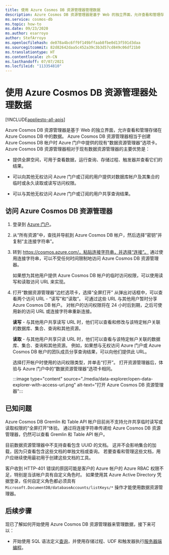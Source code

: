 ```yaml
---
title: 使用 Azure Cosmos DB 资源管理器管理数据
description: Azure Cosmos DB 资源管理器是基于 Web 的独立界面，允许查看和管理存储在 Azure Cosmos DB 中的数据。
ms.service: cosmos-db
ms.topic: how-to
ms.date: 09/23/2020
ms.author: esarroyo
author: StefArroyo
ms.openlocfilehash: de078a4bc6ff9f149bffaab8fbe0d13f591d3daa
ms.sourcegitcommit: 82d82642daa5c452a39c3b3d57cd849c06df21b0
ms.translationtype: HT
ms.contentlocale: zh-CN
ms.lasthandoff: 07/07/2021
ms.locfileid: "113354810"
---
```

# <a name="work-with-data-using-azure-cosmos-db-explorer"></a>使用 Azure Cosmos DB 资源管理器处理数据 
[!INCLUDE[appliesto-all-apis](includes/appliesto-all-apis.md)]

Azure Cosmos DB 资源管理器是基于 Web 的独立界面，允许查看和管理存储在 Azure Cosmos DB 中的数据。 Azure Cosmos DB 资源管理器相当于创建 Azure Cosmos DB 帐户时 Azure 门户中提供的现有“数据资源管理器”选项卡。 Azure Cosmos DB 资源管理器相对于现有数据资源管理器的主要优势是：

* 提供全屏空间，可用于查看数据，运行查询、存储过程、触发器并查看它们的结果。  

* 可以向其他无权访问 Azure 门户或订阅的用户提供对数据库帐户及其集合的临时或永久读取或读写访问权限。  

* 可以与其他无权访问 Azure 门户或订阅的用户共享查询结果。  

## <a name="access-azure-cosmos-db-explorer"></a>访问 Azure Cosmos DB 资源管理器

1. 登录到 [Azure 门户](https://portal.azure.com/)。 

2. 从“所有资源”中，查找并导航到 Azure Cosmos DB 帐户，然后选择“密钥”并复制“主连接字符串”。  

3. 转到 https://cosmos.azure.com/，粘贴连接字符串，并选择“连接”。 通过使用连接字符串，可以不受任何时间限制地访问 Azure Cosmos DB 资源管理器。  

   如果想为其他用户提供 Azure Cosmos DB 帐户的临时访问权限，可以使用读写和读取访问 URL 来实现。 

4. 打开“数据资源管理器”边栏选项卡，选择“全屏打开” 从弹出对话框中，可以查看两个访问 URL - “读写”和“读取”。 可通过这些 URL 与其他用户暂时分享 Azure Cosmos DB 帐户。 对帐户的访问权限将在 24 小时后到期，之后可使用新的访问 URL 或连接字符串重新连接。 

   **读写** - 与其他用户共享读写 URL 时，他们可以查看和修改与该特定帐户关联的数据库、集合、查询和其他资源。

   **读取** - 与其他用户共享只读 URL 时，他们可以查看与该特定帐户关联的数据库、集合、查询和其他资源。 例如，如果想与无权访问 Azure 门户或 Azure Cosmos DB 帐户的团队成员分享查询结果，可以向他们提供此 URL。

   选择打开帐户时使用的访问权限类型，并单击“打开”。 打开资源管理器后，体验与 Azure 门户中的“数据资源管理器”选项卡相同。

   :::image type="content" source="./media/data-explorer/open-data-explorer-with-access-url.png" alt-text="打开 Azure Cosmos DB 资源管理器":::

## <a name="known-issues"></a>已知问题

Azure Cosmos DB Gremlin 和 Table API 帐户目前尚不支持允许共享临时读写或读取权限的“全屏打开”体验。 通过将连接字符串传递给 Azure Cosmos DB 资源管理器，仍然可以查看 Gremlin 和 Table API 帐户。 

目前数据资源管理器中不支持查看包含 UUID 的文档。 这并不会影响集合的加载，因为只查看包含这些文档的单独文档或查询。 若要查看和管理这些文档，用户应继续使用最初用于创建这些文档的工具。

客户收到 HTTP-401 错误的原因可能是客户的 Azure 帐户的 Azure RBAC 权限不足，特别是当该帐户具有自定义角色时。 如果使用其 Azure Active Directory 凭据登录，任何自定义角色都必须具有 `Microsoft.DocumentDB/databaseAccounts/listKeys/*` 操作才能使用数据资源管理器。

## <a name="next-steps"></a>后续步骤

现已了解如何开始使用 Azure Cosmos DB 资源管理器来管理数据，接下来可以：

* 开始使用 SQL 语法定义[查询](./sql-query-getting-started.md)，并使用存储过程、UDF 和触发器执行[服务器端编程](stored-procedures-triggers-udfs.md)。
